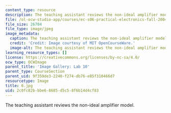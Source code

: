 ```yaml
---
content_type: resource
description: The teaching assistant reviews the non-ideal amplifier model.
file: /ol-ocw-studio-app/courses/ec-s06-practical-electronics-fall-2004/2c0fc82bbbe68685d5c58f6b14d4cf83_6.jpg
file_size: 26704
file_type: image/jpeg
image_metadata:
  caption: The teaching assistant reviews the non-ideal amplifier model.
  credit: 'Credit: Image courtesy of MIT OpenCourseWare.'
  image-alt: The teaching assistant reviews the non-ideal amplifier model.
learning_resource_types: []
license: https://creativecommons.org/licenses/by-nc-sa/4.0/
ocw_type: OCWImage
parent_title: 'Image Gallery: Lab 10'
parent_type: CourseSection
parent_uid: 9f359de3-2240-f274-db76-e85f310466d7
resourcetype: Image
title: 6.jpg
uid: 2c0fc82b-bbe6-8685-d5c5-8f6b14d4cf83
---
```

The teaching assistant reviews the non-ideal amplifier model.